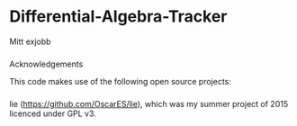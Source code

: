 # Differential-Algebra-Tracker
Mitt exjobb

###
Acknowledgements

This code makes use of the following open source projects:
###
lie (https://github.com/OscarES/lie), which was my summer project of 2015 licenced under GPL v3.
